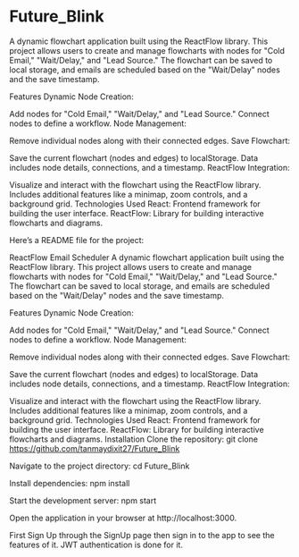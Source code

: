 # Future_Blink
 
A dynamic flowchart application built using the ReactFlow library. This project allows users to create and manage flowcharts with nodes for "Cold Email," "Wait/Delay," and "Lead Source." The flowchart can be saved to local storage, and emails are scheduled based on the "Wait/Delay" nodes and the save timestamp.

Features
Dynamic Node Creation:

Add nodes for "Cold Email," "Wait/Delay," and "Lead Source."
Connect nodes to define a workflow.
Node Management:

Remove individual nodes along with their connected edges.
Save Flowchart:

Save the current flowchart (nodes and edges) to localStorage.
Data includes node details, connections, and a timestamp.
ReactFlow Integration:

Visualize and interact with the flowchart using the ReactFlow library.
Includes additional features like a minimap, zoom controls, and a background grid.
Technologies Used
React: Frontend framework for building the user interface.
ReactFlow: Library for building interactive flowcharts and diagrams.


Here’s a README file for the project:

ReactFlow Email Scheduler
A dynamic flowchart application built using the ReactFlow library. This project allows users to create and manage flowcharts with nodes for "Cold Email," "Wait/Delay," and "Lead Source." The flowchart can be saved to local storage, and emails are scheduled based on the "Wait/Delay" nodes and the save timestamp.

Features
Dynamic Node Creation:

Add nodes for "Cold Email," "Wait/Delay," and "Lead Source."
Connect nodes to define a workflow.
Node Management:

Remove individual nodes along with their connected edges.
Save Flowchart:

Save the current flowchart (nodes and edges) to localStorage.
Data includes node details, connections, and a timestamp.
ReactFlow Integration:

Visualize and interact with the flowchart using the ReactFlow library.
Includes additional features like a minimap, zoom controls, and a background grid.
Technologies Used
React: Frontend framework for building the user interface.
ReactFlow: Library for building interactive flowcharts and diagrams.
Installation
Clone the repository:
git clone https://github.com/tanmaydixit27/Future_Blink

Navigate to the project directory:
cd Future_Blink

Install dependencies:
npm install

Start the development server:
npm start

Open the application in your browser at http://localhost:3000.


First Sign Up through the SignUp page then sign in to the app to see the features of it.
JWT authentication is done for it.
